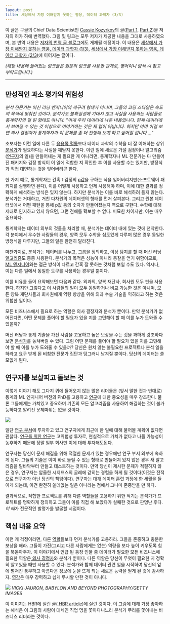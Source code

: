 ```yaml
---
layout: post
title: 세상에서 가장 이해받지 못하는 영웅, 데이터 과학자 (3/3)
---
```



이 글은 구글의 Chief Data Scientist인 [Cassie Kozyrkov](https://twitter.com/quaesita)의 글([Part 1](http://bit.ly/quaesita_analysts), [Part 2](http://bit.ly/quaesita_bsides))을 저자의 허가 하에 번역했다. 
그림 및 링크는 모두 저자가 제공한 내용을 그대로 사용하였으며, 본 번역 내용은 [저자의 번역 글 블로그](https://medium.com/@kozyr_91350/korean-analytics-7ba0b7f48be3)에도 게재될 예정이다. 
이 내용은 [세상에서 가장 이해받지 못하는 영웅, 데이터 과학자 (1/3)](https://cojette.github.io/misunderstoodhero1_3/), [세상에서 가장 이해받지 못하는 영웅, 데이터 과학자 (2/3)](https://cojette.github.io/misunderstoodhero2_3/)에 이어지는 글이다. 

_(해당 내용에 들어있는 링크들은 원문의 링크를 사용한 관계로, 영어이니 탐색 시 참고 부탁드립니다.)_ 

----
## 만성적인 과소 평가의 위험성

*분석 전문가는 머신 러닝 엔지니어의 싸구려 형태가 아니며, 그들의 코딩 스타일은 속도의 목적에 맞춰진 것이다. 분석가도 불확실성에 기대지 않고 사실을 사용하는 사람들로 통계학자의 덜 된 형태도 아니다. "이게 우리 데이터에 나온 내용입니다. 현재 데이터에서 보여질 수 있는 것 이상으로 이야기하는 것은 제 업이 아닙니다. 하지만 아마 이걸 보면 의사 결정자가 통계학자가 이 문제를 좀 더 진행해 보게 하고 싶어질 겁니다…."*

초보자는 이런 일에 다른 두 [응용쪽 혈통](http://bit.ly/quaesita_roles)보다 데이터 과학의 수학을 더 잘 이해하는 상위 [분석가](http://bit.ly/quaesita_datasci)가 필요하다는 사실을 깨닫지 못한다. 이런 일에 새로운 가설 검정이나 알고리즘([연구자](http://bit.ly/quaesita_roles)의 일)을 만들어내는 게 필요한 게 아니라면, 통계학자나 ML 전문가는 다 만들어진 패키지와 검정 방식이 이 일에 적합한 지 확인한 후 이를 사용할 수는 있지만, 방정식과 직접 대면하는 것을 잊어버리곤 한다. 

한 가지 예로, 통계학자는  간혹 t 검정의 [p값](http://bit.ly/quaesita_statistics)을 구하는 식을 잊어버리지만(소프트웨어 패키지를 실행하면 된다), 이를 어떻게 사용하고 언제 사용해야 하며, 이에 대한 결과를 정확하게 해석하는 방식은 잊지 않는다. 하지만 분석가는 이를 바로 해석하려 들지 않는다. 분석가는 거대하고, 거친 다차원의 데이터셋의 형태를 먼저 살펴본다. 그리고 원본 데이터셋에서 어떤 패턴을 통해 p값 등의 숫자가 만들어졌는지 역으로 구한다. 수학에 대해 제대로 인지하고 있지 않으면, 그런 견해를 확보할 수 없다. 미묘한 차이지만, 이는 매우 중요하다. 

통계학자는 데이터 외부의 것들을 처리할 때, 분석가는 데이터 내에 있는 것에 천착한다. 각 분야에서 우수한 사람들의 경우, 양쪽 모두 수학을 심도있게 다루며 많은 경우 동일한 방정식을 다루지만, 그들의 일은 완전히 달라진다. 

마찬가지로, 분석가는 데이터를 나누고, 그룹을 정의하고, 이상 탐지를 할 때 머신 러닝 [알고리즘](http://bit.ly/quaesita_emperor)도 종종 사용한다. 분석가의 목적은 성능이 아니라 통찰을 얻기 위함이므로, [ML 엔지니어](http://bit.ly/quaesita_roles)와는 접근 방식이 다르고 간혹 잘 못하는 것처럼 보일 수도 있다. 역시나, 이는 다른 일에서 동일한 도구를 사용하는 경우일 뿐이다. 

이를 비유를 들어 요약해보면 다음과 같다. 외과의, 양복 재단사, 회사원 모두 핀을 사용한다. 하지만 그렇다고 이 사람들의 일이 모두 동일하거나 비교 가능한 것은 아니며, 모든 양복 재단사들과 회사원에게 역량 향상을 위해 외과 수술 기술을 익히라고 하는 것은 위험한 일이다. 

모든 비즈니스에서 필요로 하는 역할은 의사 결정자와 분석가 뿐이다. 만약 분석가가 없어진다면, 어떤 문제를 풀어야 할 필요가 있을 지를 고민해야 할 때 이를 누가 도와줄 수 있을까?

머신 러닝과 통계 기술을 가진 사람을 고용하고 높은 보상을 주는 것을 과하게 강조하다 보면 [분석가](http://bit.ly/quaesita_datasci)를 놓쳐버릴 수 있다. 그럼 어떤 문제를 풀어야 할 필요가 있을 지를 고민해야 할 때 이를 누가 도와줄 수 있을까? 당신은 원치 않는 불필요한 프로젝트나 분석 일을 하라고 요구 받게 된 비참한 전문가 집단과 덩그러니 남겨질 뿐이다. 당신의 데이터는 쓸모없게 된다. 

## 연구자를 보살피고 돌보는 것

이렇게 이야기 해도 그다지 귀에 들어오지 않는 많은 리더들은 (앞서 말한 것과 반대로) 통계와 ML 엔지니어 버전의 PhD를 고용하고 [연구](http://bit.ly/quaesita_roles)에 대한 중요성을 매우 강조한다. 물론 그들에게는 가치있고 중요하며 기존의 모든 알고리즘을 사용하여 해결하는 것이 불가능하다고 알려진 문제따위는 없을 것이다. 

![](https://lh4.googleusercontent.com/MYHtQfsKo__HYnq_z2V1qaxsph-3BOs335QMlEFEqethEWoe6NwPsWQLbXZBWWPNdGlNoEJI4PhL7qX253KEWlO8HRV8mTocjvcooQ2RdqINw-TEv8jqE2Rd3RHvrWzbbmp33f5k)

일단 [연구 부서](http://bit.ly/quaesita_roles)에 투자하고 있고 연구자에게 최근에 한 일에 대해 물어볼 계획이 없다면 괜찮다. [연구를 위한 연구](http://bit.ly/quaesita_fail)는 고위험성 투자로, 현실적으로 가치가 없다고 나올 가능성이 농후하기 때문에 정말 일부 회사만 이에 대해 투자해도된다.  

연구자는 당신이 문제 해결을 위해 적절한 문제가 있는 경우에만 연구 부서 외부에 속하게 된다. 그들의 기술은 이미 바로 돌릴 수 있는 형태로 만들어져 있지 않은 경우 새 알고리즘을 밑바닥부터 만들고 테스트하는 것이다. 만약 당신이 제시한 문제가 적절하지 않은 경우, 연구자는 암울한 시지프스의 굴레에 갇히는 경험을 하게 될 것이다(이것은 전적으로 연구자가 아닌 당신의 책임이다). 연구자는 대개 데이터 훈련 과정에 한 세월을 들이게 되는데, 이건 완전히 쓸데없는 일은 아니라는 점에서 그나마 존중받을 만 하다.

결과적으로, 적합한 프로젝트를 위해 다른 역할들을 고용하기 위한 적기는 분석가가 프로젝트를 명확하게 정의하고 그들이 이를 직접 해 보았다가 실패한 것으로 판명난 후다. *이 때*가 전문적인 발명가를 발굴할 시점이다.

## 핵심 내용 요약

이런 게 걱정이라면, 다른 [역할](http://bit.ly/quaesita_roles)들보다 먼저 분석가를 고용하라. 그들을 존중하고 충분한 보상을 해라. 그들이 가진(그리고 다른 사람에게는 없는) 역량을 보다 높이 키우도록 힘을 북돋아주자. 이 이야기에서 언급 된 등장 인물 중 데이터가 필요한 모든 비즈니스에 필요한 역할은[ 의사 결정자](http://bit.ly/quaesita_dmleaders)와 분석가 뿐이다. 다른 역할은 당신이 무엇이  필요한 지 정확히 알고있을 때만 사용할 수 있다. 분석가와 함께 데이터 관련 일을 시작하여 당신의 앞에 펼쳐진 풍부하고 아름다운 정보에 눈을 뜨게 되는 새로운 능력을 얻게 된 것에 감사하자. [영감](http://bit.ly/quaesita_damnedlies)은 매우 강력하고 쉽게 무시할 만한 것이 아니다.  

![](https://hbr.org/resources/images/article_assets/2018/12/Dec18_5_641662678.jpg?w=500)
_VICKI JAURON, BABYLON AND BEYOND PHOTOGRAPHY/GETTY IMAGES_ 

이 이미지는 HBR에 실린 글([ HBR article](http://bit.ly/quaesita_analysts))에 실린 것이다. 이 그림에 대해 가장 좋아하는 해석은 이 그림의 사람이 대세인 직업 명을 쫓아다니느라 분석가 무리를 쫓아내는 비즈니스 리더라는 것이다. 
